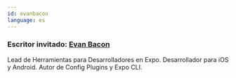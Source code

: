 ```yaml
---
id: evanbacon
language: es
---
```

### Escritor invitado: [Evan Bacon](https://twitter.com/Baconbrix)

Lead de Herramientas para Desarrolladores en Expo. Desarrollador para iOS y Android. Autor de Config Plugins y Expo CLI.
